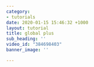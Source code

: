 ```yaml
---
category:
- tutorials
date: 2020-01-15 15:46:32 +1000
layout: tutorial
title: global plus
sub_heading: ''
video_id: "384698403"
banner_image: ''

---
```

